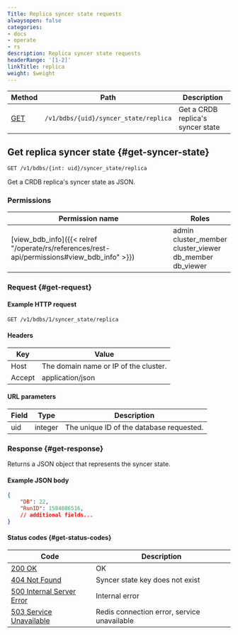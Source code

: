 ```yaml
---
Title: Replica syncer state requests
alwaysopen: false
categories:
- docs
- operate
- rs
description: Replica syncer state requests
headerRange: '[1-2]'
linkTitle: replica
weight: $weight
---
```


| Method | Path | Description |
|--------|------|-------------|
| [GET](#get-syncer-state) | `/v1/bdbs/{uid}/syncer_state/replica` | Get a CRDB replica's syncer state |

## Get replica syncer state {#get-syncer-state}

```sh
GET /v1/bdbs/{int: uid}/syncer_state/replica
```

Get a CRDB replica's syncer state as JSON.

### Permissions

| Permission name | Roles   |
|-----------------|---------|
| [view_bdb_info]({{< relref "/operate/rs/references/rest-api/permissions#view_bdb_info" >}}) |  admin<br />cluster_member<br />cluster_viewer<br />db_member<br />db_viewer |

### Request {#get-request}

#### Example HTTP request

```sh
GET /v1/bdbs/1/syncer_state/replica
```

#### Headers

| Key | Value |
|-----|-------|
| Host | The domain name or IP of the cluster. |
| Accept | application/json |

#### URL parameters

| Field | Type | Description |
|-------|------|-------------|
| uid | integer | The unique ID of the database requested. |

### Response {#get-response}

Returns a JSON object that represents the syncer state.

#### Example JSON body

```json
{
    "DB": 22,
    "RunID": 1584086516,
    // additional fields...
}
```

#### Status codes {#get-status-codes}

| Code | Description |
|------|-------------|
| [200 OK](http://www.w3.org/Protocols/rfc2616/rfc2616-sec10.html#sec10.2.1) | OK |
| [404 Not Found](https://www.w3.org/Protocols/rfc2616/rfc2616-sec10.html#sec10.4.5) | Syncer state key does not exist |
| [500 Internal Server Error](https://www.w3.org/Protocols/rfc2616/rfc2616-sec10.html#sec10.5.1) | Internal error |
| [503 Service Unavailable](https://www.w3.org/Protocols/rfc2616/rfc2616-sec10.html#sec10.5.4) | Redis connection error, service unavailable |
